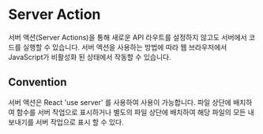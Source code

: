 # Server Action

서버 액션(Server Actions)을 통해 새로운 API 라우트를 설정하지 않고도 서버에서 코드를 실행할 수 있습니다. 서버 액션을 사용하는 방법에 따라 웹 브라우저에서 JavaScript가 비활성화 된 상태에서 작동할 수 있습니다.

## Convention

서버 액션은 React 'use server' 를 사용하여 사용이 가능합니다.
파일 상단에 배치하여 함수를 서버 작업으로 표시하거나 별도의 파일 상단에 배치하여 해당 파일의 모든 내보내기를 서버 작업으로 표시 할 수 있다.
